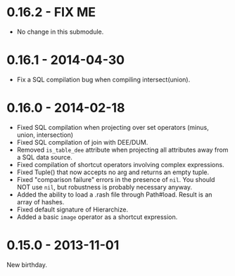 # 0.16.2 - FIX ME

* No change in this submodule.

# 0.16.1 - 2014-04-30

* Fix a SQL compilation bug when compiling intersect(union).

# 0.16.0 - 2014-02-18

* Fixed SQL compilation when projecting over set operators (minus, union,
  intersection)
* Fixed SQL compilation of join with DEE/DUM.
* Removed `is_table_dee` attribute when projecting all attributes away from
  a SQL data source.
* Fixed compilation of shortcut operators involving complex expressions.
* Fixed Tuple() that now accepts no arg and returns an empty tuple.
* Fixed "comparison failure" errors in the presence of `nil`. You should NOT
  use `nil`, but robustness is probably necessary anyway.
* Added the ability to load a .rash file through Path#load. Result is an array
  of hashes.
* Fixed default signature of Hierarchize.
* Added a basic `image` operator as a shortcut expression.

# 0.15.0 - 2013-11-01

New birthday.
